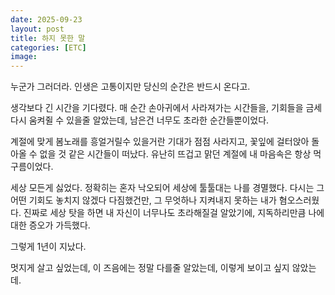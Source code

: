 ```yaml
---
date: 2025-09-23
layout: post
title: 하지 못한 말
categories: [ETC]
image: 
---
```


누군가 그러더라. 인생은 고통이지만 당신의 순간은 반드시 온다고. 

생각보다 긴 시간을 기다렸다. 
매 순간 손아귀에서 사라져가는 시간들을, 기회들을 금세 다시 움켜쥘 수 있을줄 알았는데,
남은건 너무도 초라한 순간들뿐이었다.

계절에 맞게 봄노래를 흥얼거릴수 있을거란 기대가 점점 사라지고, 꽃잎에 걸터앉아 돌아올 수 없을 것 같은 시간들이 떠났다. 유난히 뜨겁고 맑던 계절에 내 마음속은 항상 먹구름이었다.

세상 모든게 싫었다. 정확히는 혼자 낙오되어 세상에 툴툴대는 나를 경멸했다. 다시는 그 어떤 기회도 놓치지 않겠다 다짐했건만, 그 무엇하나 지켜내지 못하는 내가 혐오스러웠다. 진짜로 세상 탓을 하면 내 자신이 너무나도 초라해질걸 알았기에, 지독하리만큼 나에 대한 증오가 가득했다.

그렇게 1년이 지났다.

멋지게 살고 싶었는데, 이 즈음에는 정말 다를줄 알았는데, 이렇게 보이고 싶지 않았는데.


